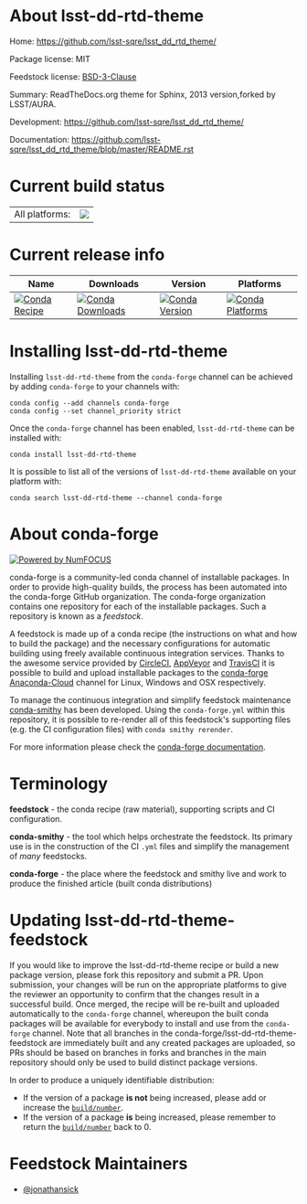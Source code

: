 About lsst-dd-rtd-theme
=======================

Home: https://github.com/lsst-sqre/lsst_dd_rtd_theme/

Package license: MIT

Feedstock license: [BSD-3-Clause](https://github.com/conda-forge/lsst-dd-rtd-theme-feedstock/blob/master/LICENSE.txt)

Summary: ReadTheDocs.org theme for Sphinx, 2013 version,forked by LSST/AURA.

Development: https://github.com/lsst-sqre/lsst_dd_rtd_theme/

Documentation: https://github.com/lsst-sqre/lsst_dd_rtd_theme/blob/master/README.rst

Current build status
====================


<table><tr><td>All platforms:</td>
    <td>
      <a href="https://dev.azure.com/conda-forge/feedstock-builds/_build/latest?definitionId=8915&branchName=master">
        <img src="https://dev.azure.com/conda-forge/feedstock-builds/_apis/build/status/lsst-dd-rtd-theme-feedstock?branchName=master">
      </a>
    </td>
  </tr>
</table>

Current release info
====================

| Name | Downloads | Version | Platforms |
| --- | --- | --- | --- |
| [![Conda Recipe](https://img.shields.io/badge/recipe-lsst--dd--rtd--theme-green.svg)](https://anaconda.org/conda-forge/lsst-dd-rtd-theme) | [![Conda Downloads](https://img.shields.io/conda/dn/conda-forge/lsst-dd-rtd-theme.svg)](https://anaconda.org/conda-forge/lsst-dd-rtd-theme) | [![Conda Version](https://img.shields.io/conda/vn/conda-forge/lsst-dd-rtd-theme.svg)](https://anaconda.org/conda-forge/lsst-dd-rtd-theme) | [![Conda Platforms](https://img.shields.io/conda/pn/conda-forge/lsst-dd-rtd-theme.svg)](https://anaconda.org/conda-forge/lsst-dd-rtd-theme) |

Installing lsst-dd-rtd-theme
============================

Installing `lsst-dd-rtd-theme` from the `conda-forge` channel can be achieved by adding `conda-forge` to your channels with:

```
conda config --add channels conda-forge
conda config --set channel_priority strict
```

Once the `conda-forge` channel has been enabled, `lsst-dd-rtd-theme` can be installed with:

```
conda install lsst-dd-rtd-theme
```

It is possible to list all of the versions of `lsst-dd-rtd-theme` available on your platform with:

```
conda search lsst-dd-rtd-theme --channel conda-forge
```


About conda-forge
=================

[![Powered by
NumFOCUS](https://img.shields.io/badge/powered%20by-NumFOCUS-orange.svg?style=flat&colorA=E1523D&colorB=007D8A)](https://numfocus.org)

conda-forge is a community-led conda channel of installable packages.
In order to provide high-quality builds, the process has been automated into the
conda-forge GitHub organization. The conda-forge organization contains one repository
for each of the installable packages. Such a repository is known as a *feedstock*.

A feedstock is made up of a conda recipe (the instructions on what and how to build
the package) and the necessary configurations for automatic building using freely
available continuous integration services. Thanks to the awesome service provided by
[CircleCI](https://circleci.com/), [AppVeyor](https://www.appveyor.com/)
and [TravisCI](https://travis-ci.com/) it is possible to build and upload installable
packages to the [conda-forge](https://anaconda.org/conda-forge)
[Anaconda-Cloud](https://anaconda.org/) channel for Linux, Windows and OSX respectively.

To manage the continuous integration and simplify feedstock maintenance
[conda-smithy](https://github.com/conda-forge/conda-smithy) has been developed.
Using the ``conda-forge.yml`` within this repository, it is possible to re-render all of
this feedstock's supporting files (e.g. the CI configuration files) with ``conda smithy rerender``.

For more information please check the [conda-forge documentation](https://conda-forge.org/docs/).

Terminology
===========

**feedstock** - the conda recipe (raw material), supporting scripts and CI configuration.

**conda-smithy** - the tool which helps orchestrate the feedstock.
                   Its primary use is in the construction of the CI ``.yml`` files
                   and simplify the management of *many* feedstocks.

**conda-forge** - the place where the feedstock and smithy live and work to
                  produce the finished article (built conda distributions)


Updating lsst-dd-rtd-theme-feedstock
====================================

If you would like to improve the lsst-dd-rtd-theme recipe or build a new
package version, please fork this repository and submit a PR. Upon submission,
your changes will be run on the appropriate platforms to give the reviewer an
opportunity to confirm that the changes result in a successful build. Once
merged, the recipe will be re-built and uploaded automatically to the
`conda-forge` channel, whereupon the built conda packages will be available for
everybody to install and use from the `conda-forge` channel.
Note that all branches in the conda-forge/lsst-dd-rtd-theme-feedstock are
immediately built and any created packages are uploaded, so PRs should be based
on branches in forks and branches in the main repository should only be used to
build distinct package versions.

In order to produce a uniquely identifiable distribution:
 * If the version of a package **is not** being increased, please add or increase
   the [``build/number``](https://docs.conda.io/projects/conda-build/en/latest/resources/define-metadata.html#build-number-and-string).
 * If the version of a package **is** being increased, please remember to return
   the [``build/number``](https://docs.conda.io/projects/conda-build/en/latest/resources/define-metadata.html#build-number-and-string)
   back to 0.

Feedstock Maintainers
=====================

* [@jonathansick](https://github.com/jonathansick/)

